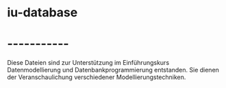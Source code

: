 # iu-database
# -----------
Diese Dateien sind zur Unterstützung im Einführungskurs Datenmodellierung und Datenbankprogrammierung entstanden. Sie dienen der Veranschaulichung verschiedener Modellierungstechniken.